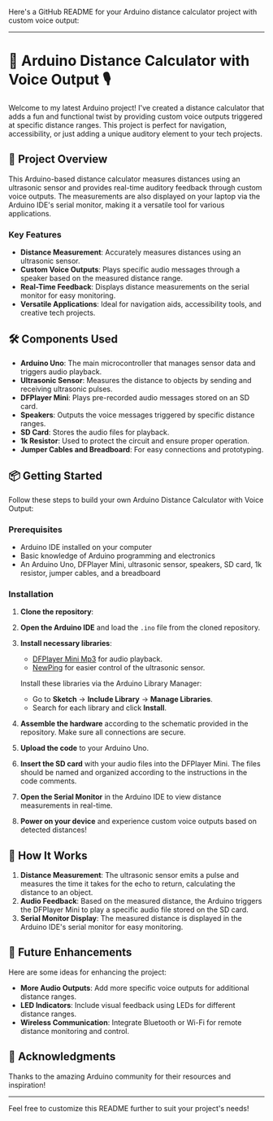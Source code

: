 Here's a GitHub README for your Arduino distance calculator project with custom voice output:

---

# 📏 Arduino Distance Calculator with Voice Output 🎙️

Welcome to my latest Arduino project! I've created a distance calculator that adds a fun and functional twist by providing custom voice outputs triggered at specific distance ranges. This project is perfect for navigation, accessibility, or just adding a unique auditory element to your tech projects.

## 🚀 Project Overview

This Arduino-based distance calculator measures distances using an ultrasonic sensor and provides real-time auditory feedback through custom voice outputs. The measurements are also displayed on your laptop via the Arduino IDE's serial monitor, making it a versatile tool for various applications.

### Key Features

- **Distance Measurement**: Accurately measures distances using an ultrasonic sensor.
- **Custom Voice Outputs**: Plays specific audio messages through a speaker based on the measured distance range.
- **Real-Time Feedback**: Displays distance measurements on the serial monitor for easy monitoring.
- **Versatile Applications**: Ideal for navigation aids, accessibility tools, and creative tech projects.

## 🛠 Components Used

- **Arduino Uno**: The main microcontroller that manages sensor data and triggers audio playback.
- **Ultrasonic Sensor**: Measures the distance to objects by sending and receiving ultrasonic pulses.
- **DFPlayer Mini**: Plays pre-recorded audio messages stored on an SD card.
- **Speakers**: Outputs the voice messages triggered by specific distance ranges.
- **SD Card**: Stores the audio files for playback.
- **1k Resistor**: Used to protect the circuit and ensure proper operation.
- **Jumper Cables and Breadboard**: For easy connections and prototyping.

## 📦 Getting Started

Follow these steps to build your own Arduino Distance Calculator with Voice Output:

### Prerequisites

- Arduino IDE installed on your computer
- Basic knowledge of Arduino programming and electronics
- An Arduino Uno, DFPlayer Mini, ultrasonic sensor, speakers, SD card, 1k resistor, jumper cables, and a breadboard

### Installation

1. **Clone the repository**:

2. **Open the Arduino IDE** and load the `.ino` file from the cloned repository.

3. **Install necessary libraries**:
   - [DFPlayer Mini Mp3](https://github.com/DFRobot/DFPlayer-Mini-mp3) for audio playback.
   - [NewPing](https://bitbucket.org/teckel12/arduino-new-ping/wiki/Home) for easier control of the ultrasonic sensor.

   Install these libraries via the Arduino Library Manager:
   - Go to **Sketch** -> **Include Library** -> **Manage Libraries**.
   - Search for each library and click **Install**.

4. **Assemble the hardware** according to the schematic provided in the repository. Make sure all connections are secure.

5. **Upload the code** to your Arduino Uno.

6. **Insert the SD card** with your audio files into the DFPlayer Mini. The files should be named and organized according to the instructions in the code comments.

7. **Open the Serial Monitor** in the Arduino IDE to view distance measurements in real-time.

8. **Power on your device** and experience custom voice outputs based on detected distances!

## 🔧 How It Works

1. **Distance Measurement**: The ultrasonic sensor emits a pulse and measures the time it takes for the echo to return, calculating the distance to an object.
2. **Audio Feedback**: Based on the measured distance, the Arduino triggers the DFPlayer Mini to play a specific audio file stored on the SD card.
3. **Serial Monitor Display**: The measured distance is displayed in the Arduino IDE's serial monitor for easy monitoring.

## 🎨 Future Enhancements

Here are some ideas for enhancing the project:
- **More Audio Outputs**: Add more specific voice outputs for additional distance ranges.
- **LED Indicators**: Include visual feedback using LEDs for different distance ranges.
- **Wireless Communication**: Integrate Bluetooth or Wi-Fi for remote distance monitoring and control.


## 🙌 Acknowledgments

Thanks to the amazing Arduino community for their resources and inspiration!

---

Feel free to customize this README further to suit your project's needs!
